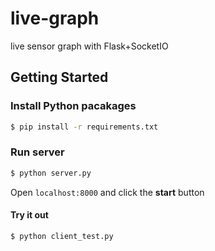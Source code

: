 # live-graph

live sensor graph with Flask+SocketIO

## Getting Started

### Install Python pacakages

```bash
$ pip install -r requirements.txt
```

### Run server

```bash
$ python server.py
```

Open `localhost:8000` and click the **start** button

#### Try it out

```bash
$ python client_test.py
```
